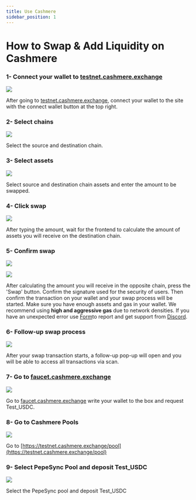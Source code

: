 ```yaml
---
title: Use Cashmere
sidebar_position: 1
---
```


# How to Swap & Add Liquidity on Cashmere

### 1- Connect your wallet to [testnet.cashmere.exchange](use-cashmere.md#1-connect-your-wallet-to-testnet.cashmere.exchange)

![](/img/quests/cashmere/swap11.png)

After going to [testnet.cashmere.exchange](use-cashmere.md#1-connect-your-wallet-to-testnet.cashmere.exchange), connect your wallet to the site with the connect wallet button at the top right.

### 2- Select chains

![](/img/quests/cashmere/select11.png)

Select the source and destination chain.

### 3- Select assets

![](/img/quests/cashmere/asset11.png)

Select source and destination chain assets and enter the amount to be swapped.

### 4- Click swap

![](/img/quests/cashmere/click.png)

After typing the amount, wait for the frontend to calculate the amount of assets you will receive on the destination chain.

### 5- Confirm swap

![](/img/quests/cashmere/confirm11.png)

![](/img/quests/cashmere/sign_approve.png)

After calculating the amount you will receive in the opposite chain, press the 'Swap' button. Confirm the signature used for the security of users. Then confirm the transaction on your wallet and your swap process will be started. Make sure you have enough assets and gas in your wallet. We recommend using **high and aggressive gas** due to network densities. If you have an unexpected error use [Form](https://forms.monday.com/forms/7d8708dec61b7a1bfda8a5b98b094427?r=euc1)to report and get support from [Discord](https://discord.gg/cashmerelabs).

### 6- Follow-up swap process

![](/img/quests/cashmere/followup.png)

After your swap transaction starts, a follow-up pop-up will open and you will be able to access all transactions via scan.

### 7- Go to [faucet.cashmere.exchange](https://faucet.cashmere.exchange)

![](/img/quests/cashmere/faucet.png)

Go to [faucet.cashmere.exchange](https://faucet.cashmere.exchange) write your wallet to the box and request Test_USDC.

### 8- Go to Cashmere Pools

![](/img/quests/cashmere/pool.png)

Go to [https://testnet.cashmere.exchange/pool](https://testnet.cashmere.exchange/pool)

### 9- Select PepeSync Pool and deposit Test_USDC

![](/img/quests/cashmere/LineaPool.png)

Select the PepeSync pool and deposit Test_USDC
